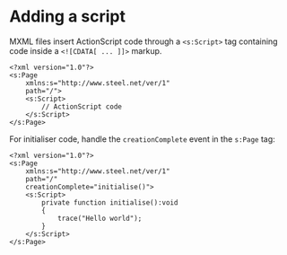 # Adding a script

MXML files insert ActionScript code through a `<s:Script>` tag containing code inside a `<![CDATA[ ... ]]>` markup.

```mxml
<?xml version="1.0"?>
<s:Page
    xmlns:s="http://www.steel.net/ver/1"
    path="/">
    <s:Script>
        // ActionScript code
    </s:Script>
</s:Page>
```

For initialiser code, handle the `creationComplete` event in the `s:Page` tag:

```mxml
<?xml version="1.0"?>
<s:Page
    xmlns:s="http://www.steel.net/ver/1"
    path="/"
    creationComplete="initialise()">
    <s:Script>
        private function initialise():void
        {
            trace("Hello world");
        }
    </s:Script>
</s:Page>
```